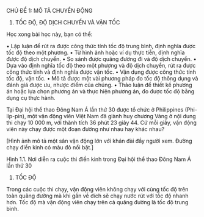 CHỦ ĐỀ 1: MÔ TẢ CHUYỂN ĐỘNG

1. TỐC ĐỘ, ĐỘ DỊCH CHUYỂN VÀ VẬN TỐC

Học xong bài học này, bạn có thể:

• Lập luận để rút ra được công thức tính tốc độ trung bình, định nghĩa được tốc độ theo một phương.
• Từ hình ảnh hoặc ví dụ thực tiễn, định nghĩa được độ dịch chuyển.
• So sánh được quãng đường đi và độ dịch chuyển.
• Dựa vào định nghĩa tốc độ theo một phương và độ dịch chuyển, rút ra được công thức tính và định nghĩa được vận tốc.
• Vận dụng được công thức tính tốc độ, vận tốc.
• Mô tả được một vài phương pháp đo tốc độ thông dụng và đánh giá được ưu, nhược điểm của chúng.
• Thảo luận để thiết kế phương án hoặc lựa chọn phương án và thực hiện phương án, đo được tốc độ bằng dụng cụ thực hành.

Tại Đại hội thể thao Đông Nam Á lần thứ 30 được tổ chức ở Philippines (Phi-líp-pin), một vận động viên Việt Nam đã giành huy chương Vàng ở nội dung thi chạy 10 000 m, với thành tích 36 phút 23 giây 44.
Cứ mỗi giây, vận động viên này chạy được một đoạn đường như nhau hay khác nhau?

[Hình ảnh mô tả một sân vận động lớn với khán đài đầy người xem. Đường chạy điền kinh có màu đỏ nổi bật.]

Hình 1.1. Nơi diễn ra cuộc thi điền kinh trong Đại hội thể thao Đông Nam Á lần thứ 30

1. TỐC ĐỘ

Trong các cuộc thi chạy, vận động viên không chạy với cùng tốc độ trên toàn quãng đường mà khi gần về đích sẽ chạy nước rút với tốc độ nhanh hơn. Tốc độ mà vận động viên chạy trên cả quãng đường là tốc độ trung bình.